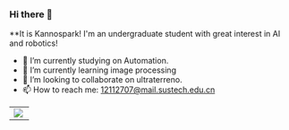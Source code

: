 ### Hi there 👋

**It is Kannospark! I'm an undergraduate student with great interest in AI and robotics!

- 🔭 I’m currently studying on Automation.
- 🌱 I’m currently learning image processing
- 👯 I’m looking to collaborate on ultraterreno.
- 📫 How to reach me: 12112707@mail.sustech.edu.cn

<table width="100%"  border="0" cellpadding="0" cellspacing="0">
  <tr>
    <td align="center">
      <img align="left" src="https://github-readme-stats.vercel.app/api?username=Kannospark&show_icons=true&theme=dracula" />
    </td>
  </tr>
</table>
